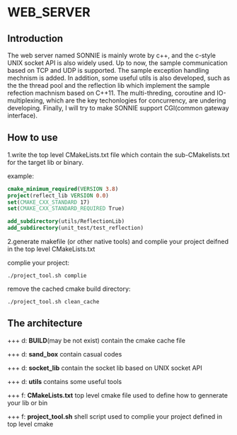 # WEB_SERVER

## Introduction

The web server named SONNIE is mainly wrote by c++, and the c-style UNIX socket API is also widely used. Up to now, the sample communication based on TCP and UDP is supported. The sample exception handling mechnism is added. In addition, some useful utils is also developed, such as the the thread pool and the reflection lib which implement the sample refection machnism based on C++11. The multi-threding, coroutine and IO-multiplexing, which are the key techonlogies for concurrency, are undering developing. Finally, I will try to make SONNIE support CGI(common gateway interface).

## How to use 
1.write the top level CMakeLists.txt file which contain the sub-CMakelists.txt for the target lib or binary.

example:
``` cmake
cmake_minimum_required(VERSION 3.8)
project(reflect_lib VERSION 0.0)
set(CMAKE_CXX_STANDARD 17)
set(CMAKE_CXX_STANDARD_REQUIRED True)

add_subdirectory(utils/ReflectionLib)
add_subdirectory(unit_test/test_reflection)
```
2.generate makefile (or other native tools) and complie your project deifned in the top level CMakeLists.txt

complie your project:
``` shell
./project_tool.sh complie
```
remove the cached cmake build directory:
``` shell
./project_tool.sh clean_cache 
```

## The architecture 
+++ d: **BUILD**(may be not exist) contain the cmake cache file

+++ d: **sand_box** contain casual codes

+++ d: **socket_lib** contain the socket lib based on  UNIX socket API

+++ d: **utils** contains some useful tools

+++ f: **CMakeLists.txt** top level cmake file used to define how to gennerate your lib or bin

+++ f: **project_tool.sh** shell script used to complie your project defined in top level cmake 
